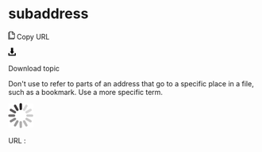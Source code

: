 # subaddress

![Copy URL](media/subaddress/Copy.png)
Copy URL

![Download](media/subaddress/Download.png)

Download topic

Don't
use to refer to parts of an address that go to a specific place in a
file, such as a bookmark. Use a more specific term.

![In progress](media/subaddress/activity-large.gif)

URL :
